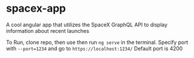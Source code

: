 # spacex-app
A cool angular app that utilizes the SpaceX GraphQL API to display information about recent launches

To Run, clone repo, then use then run `ng serve` in the terminal.
Specify port with `--port=1234` and go to `https://localhost:1234/`
Default port is 4200
